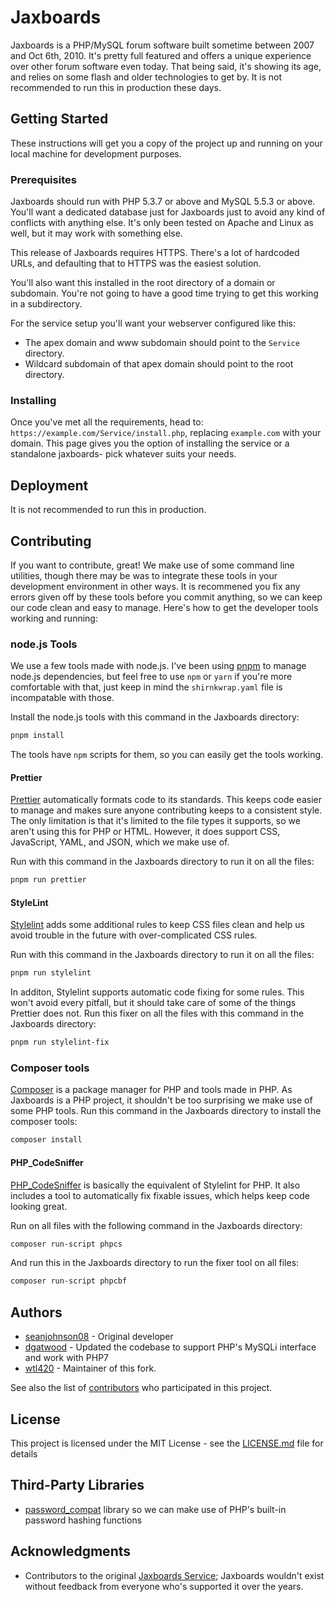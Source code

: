 # Jaxboards

Jaxboards is a PHP/MySQL forum software built sometime between 2007 and Oct
6th, 2010. It's pretty full featured and offers a unique experience over other
forum software even today. That being said, it's showing its age, and relies
on some flash and older technologies to get by. It is not recommended to run
this in production these days.

## Getting Started

These instructions will get you a copy of the project up and running on your
local machine for development purposes.

### Prerequisites

Jaxboards should run with PHP 5.3.7 or above and MySQL 5.5.3 or above.
You'll want a dedicated database just for Jaxboards just to avoid any kind of
conflicts with anything else. It's only been tested on Apache and Linux as
well, but it may work with something else.

This release of Jaxboards requires HTTPS. There's a lot of hardcoded URLs, and
defaulting that to HTTPS was the easiest solution.

You'll also want this installed in the root directory of a domain or subdomain.
You're not going to have a good time trying to get this working in a subdirectory.

For the service setup you'll want your webserver configured like this:

- The apex domain and www subdomain should point to the `Service` directory.
- Wildcard subdomain of that apex domain should point to the root directory.

### Installing

Once you've met all the requirements, head to: `https://example.com/Service/install.php`,
replacing `example.com` with your domain.
This page gives you the option of installing the service or a standalone
jaxboards- pick whatever suits your needs.

## Deployment

It is not recommended to run this in production.

## Contributing

If you want to contribute, great! We make use of some command line utilities,
though there may be was to integrate these tools in your development environment
in other ways. It is recommened you fix any errors given off by these tools
before you commit anything, so we can keep our code clean and easy to manage.
Here's how to get the developer tools working and running:

### node.js Tools

We use a few tools made with node.js. I've been using
[pnpm](https://pnpm.js.org/) to manage node.js dependencies, but feel free to
use `npm` or `yarn` if you're more comfortable with that, just keep in mind the
`shirnkwrap.yaml` file is incompatable with those.

Install the node.js tools with this command in the Jaxboards directory:

```bash
pnpm install
```

The tools have `npm` scripts for them, so you can easily get the tools working.

#### Prettier

[Prettier](https://github.com/prettier/prettier) automatically formats code to
its standards. This keeps code easier to manage and makes sure anyone
contributing keeps to a consistent style. The only limitation is that it's
limited to the file types it supports, so we aren't using this for PHP or HTML.
However, it does support CSS, JavaScript, YAML, and JSON, which we make use of.

Run with this command in the Jaxboards directory to run it on all the files:

```bash
pnpm run prettier
```

#### StyleLint

[Stylelint](https://stylelint.io/) adds some additional rules to keep CSS files
clean and help us avoid trouble in the future with over-complicated CSS rules.

Run with this command in the Jaxboards directory to run it on all the files:

```bash
pnpm run stylelint
```

In additon, Stylelint supports automatic code fixing for some rules. This won't
avoid every pitfall, but it should take care of some of the things Prettier
does not. Run this fixer on all the files with this command in the Jaxboards
directory:

```bash
pnpm run stylelint-fix
```

### Composer tools

[Composer](https://getcomposer.org/) is a package manager for PHP and tools
made in PHP. As Jaxboards is a PHP project, it shouldn't be too surprising we
make use of some PHP tools. Run this command in the Jaxboards directory to
install the composer tools:

```bash
composer install
```

#### PHP_CodeSniffer

[PHP_CodeSniffer](https://github.com/squizlabs/PHP_CodeSniffer) is basically
the equivalent of Stylelint for PHP. It also includes a tool to automatically
fix fixable issues, which helps keep code looking great.

Run on all files with the following command in the Jaxboards directory:

```bash
composer run-script phpcs
```

And run this in the Jaxboards directory to run the fixer tool on all files:

```bash
composer run-script phpcbf
```

## Authors

- [seanjohnson08](https://github.com/seanjohnson08) - Original developer
- [dgatwood](https://github.com/dgatwood) - Updated the codebase to support
  PHP's MySQLi interface and work with PHP7
- [wtl420](https://github.com/wtl420) - Maintainer of this fork.

See also the list of [contributors](https://github.com/Jaxboards/Jaxboards/graphs/contributors) who participated in this project.

## License

This project is licensed under the MIT License - see the
[LICENSE.md](LICENSE.md) file for details

## Third-Party Libraries

- [password_compat](https://github.com/ircmaxell/password_compat) library so
  we can make use of PHP's built-in password hashing functions

## Acknowledgments

- Contributors to the original [Jaxboards Service](http://jaxboards.com);
  Jaxboards wouldn't exist without feedback from everyone who's supported it
  over the years.
